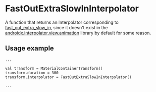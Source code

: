 # FastOutExtraSlowInInterpolator

A function that returns an Interpolator corresponding to [fast_out_extra_slow_in](https://developer.android.com/reference/android/R.interpolator.html#fast_out_extra_slow_in), since it doesn't exist in the [androidx.interpolator.view.animation](https://developer.android.com/reference/kotlin/androidx/interpolator/view/animation/package-summary) library by default for some reason.

## Usage example
```
...

val transform = MaterialContainerTransform()
transform.duration = 300
transform.interpolator = FastOutExtraSlowInInterpolator()

...
```

